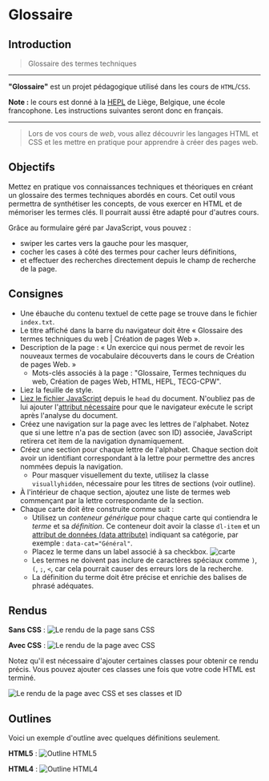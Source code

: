 # Glossaire

## Introduction

> Glossaire des termes techniques

* * *

**"Glossaire"** est un projet pédagogique utilisé dans les cours de `HTML`/`CSS`.

**Note :** le cours est donné à la [HEPL](https://hepl.be/fr) de Liège, Belgique, une école francophone. Les instructions suivantes seront donc en français.

* * *

> Lors de vos cours de *web*, vous allez découvrir les langages HTML et CSS et les mettre en pratique pour apprendre à  créer des pages web.

## Objectifs

Mettez en pratique vos connaissances techniques et théoriques en créant un glossaire des termes techniques abordés en cours. Cet outil vous permettra de synthétiser les concepts, de vous exercer en HTML et de mémoriser les termes clés. Il pourrait aussi être adapté pour d'autres cours.

Grâce au formulaire géré par JavaScript, vous pouvez :
- swiper les cartes vers la gauche pour les masquer,
- cocher les cases à côté des termes pour cacher leurs définitions,
- et effectuer des recherches directement depuis le champ de recherche de la page.

## Consignes

- Une ébauche du contenu textuel de cette page se trouve dans le fichier `index.txt`.
- Le titre affiché dans la barre du navigateur doit être « Glossaire des termes techniques du web | Création de pages Web ».
- Description de la page : « Un exercice qui nous permet de revoir les nouveaux termes de vocabulaire découverts dans le cours de Création de pages Web. »
    - Mots-clés associés à la page : "Glossaire, Termes techniques du web, Création de pages Web, HTML, HEPL, TECG-CPW".
- Liez la feuille de style.
- [Liez le fichier JavaScript](https://developer.mozilla.org/fr/docs/Web/HTML/Element/script) depuis le `head` du document. N'oubliez pas de lui ajouter l'[attribut nécessaire](https://developer.mozilla.org/fr/docs/Web/HTML/Element/script#defer) pour que le navigateur exécute le script après l'analyse du document.
- Créez une navigation sur la page avec les lettres de l'alphabet. Notez que si une lettre n'a pas de section (avec son ID) associée, JavaScript retirera cet item de la navigation dynamiquement.
- Créez une section pour chaque lettre de l'alphabet. Chaque section doit avoir un identifiant correspondant à la lettre pour permettre des ancres nommées depuis la navigation.
    - Pour masquer visuellement du texte, utilisez la classe `visuallyhidden`, nécessaire pour les titres de sections (voir outline).
- À l'intérieur de chaque section, ajoutez une liste de termes web commençant par la lettre correspondante de la section.
- Chaque carte doit être construite comme suit :
    - Utilisez un *conteneur générique* pour chaque carte qui contiendra le *terme* et sa *définition*. Ce conteneur doit avoir la classe `dl-item` et un [attribut de données (data attribute)](https://developer.mozilla.org/fr/docs/Learn/HTML/Howto/Use_data_attributes) indiquant sa catégorie, par exemple : `data-cat="Général"`.
    - Placez le terme dans un label associé à sa checkbox.
      ![carte](./img/rendus/carte.jpg)
    - Les termes ne doivent pas inclure de caractères spéciaux comme `)`, `(`, `;`, `<`, car cela pourrait causer des erreurs lors de la recherche.
    - La définition du terme doit être précise et enrichie des balises de phrasé adéquates.

## Rendus

**Sans CSS**&nbsp;:
![Le rendu de la page sans CSS](img/rendus/rendu-sans-CSS.jpg)

**Avec CSS**&nbsp;:
![Le rendu de la page avec CSS](img/rendus/rendu-avec-CSS.jpg)

Notez qu'il est nécessaire d'ajouter certaines classes pour obtenir ce rendu précis. Vous pouvez ajouter ces classes une fois que votre code HTML est terminé.

![Le rendu de la page avec CSS et ses classes et ID](img/rendus/rendu-avec-CSS+Class+Id.jpg)

## Outlines
Voici un exemple d'outline avec quelques définitions seulement.

**HTML5**&nbsp;:
![Outline HTML5](./img/outlines/html5.png)

**HTML4**&nbsp;:
![Outline HTML4](./img/outlines/html4.png)
